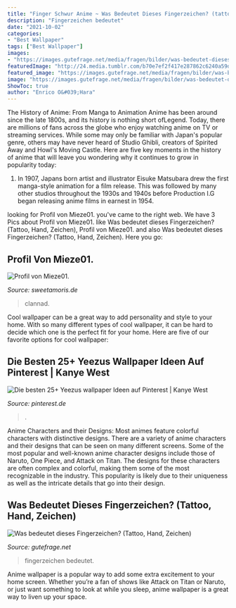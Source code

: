 ```yaml
---
title: "Finger Schwur Anime ~ Was Bedeutet Dieses Fingerzeichen? (tattoo, Hand, Zeichen)"
description: "Fingerzeichen bedeutet"
date: "2021-10-02"
categories:
- "Best Wallpaper"
tags: ["Best Wallpaper"]
images:
- "https://images.gutefrage.net/media/fragen/bilder/was-bedeutet-dieses-fingerzeichen/0_full.jpg?v=1504948573000"
featuredImage: "http://24.media.tumblr.com/b70e7ef2f417e287862c6240a59d8ea3/tumblr_mwjizidY0n1sgvgllo1_500.gif"
featured_image: "https://images.gutefrage.net/media/fragen/bilder/was-bedeutet-dieses-fingerzeichen/0_full.jpg?v=1504948573000"
image: "https://images.gutefrage.net/media/fragen/bilder/was-bedeutet-dieses-fingerzeichen/0_full.jpg?v=1504948573000"
ShowToc: true
author: "Enrico O&#039;Hara"
---
```



The History of Anime: From Manga to Animation
Anime has been around since the late 1800s, and its history is nothing short ofLegend. Today, there are millions of fans across the globe who enjoy watching anime on TV or streaming services. While some may only be familiar with Japan's popular genre, others may have never heard of Studio Ghibli, creators of Spirited Away and Howl's Moving Castle. Here are five key moments in the history of anime that will leave you wondering why it continues to grow in popularity today:
1) In 1907, Japans born artist and illustrator Eisuke Matsubara drew the first manga-style animation for a film release. This was followed by many other studios throughout the 1930s and 1940s before Production I.G began releasing anime films in earnest in 1954.

	

		
looking for Profil von Mieze01. you've came to the right web. We have 3 Pics about Profil von Mieze01. like Was bedeutet dieses Fingerzeichen? (Tattoo, Hand, Zeichen), Profil von Mieze01. and also Was bedeutet dieses Fingerzeichen? (Tattoo, Hand, Zeichen). Here you go:
		
    
## Profil Von Mieze01.

<img loading=lazy src="http://24.media.tumblr.com/b70e7ef2f417e287862c6240a59d8ea3/tumblr_mwjizidY0n1sgvgllo1_500.gif" onerror="this.onerror=null;this.src='https://tse3.mm.bing.net/th?id=OIP.4JKAaHohf65PtSlI2tBz-wHaDt&amp;pid=15.1';" alt="Profil von Mieze01.">

_Source: sweetamoris.de_

>clannad. 

	

Cool wallpaper can be a great way to add personality and style to your home. With so many different types of cool wallpaper, it can be hard to decide which one is the perfect fit for your home. Here are five of our favorite options for cool wallpaper: 

    
## Die Besten 25+ Yeezus Wallpaper Ideen Auf Pinterest | Kanye West

<img loading=lazy src="https://s-media-cache-ak0.pinimg.com/736x/ae/78/33/ae78330db09cafa94154065639e70d73--iphone-backgrounds-phone-wallpapers.jpg" onerror="this.onerror=null;this.src='https://tse2.mm.bing.net/th?id=OIP.BW14jPS0k4YDxPXxTWAH5gHaNK&amp;pid=15.1';" alt="Die besten 25+ Yeezus wallpaper Ideen auf Pinterest | Kanye West">

_Source: pinterest.de_

>. 

	

Anime Characters and their Designs: Most animes feature colorful characters with distinctive designs.
There are a variety of anime characters and their designs that can be seen on many different screens. Some of the most popular and well-known anime character designs include those of Naruto, One Piece, and Attack on Titan. The designs for these characters are often complex and colorful, making them some of the most recognizable in the industry. This popularity is likely due to their uniqueness as well as the intricate details that go into their design.

    
## Was Bedeutet Dieses Fingerzeichen? (Tattoo, Hand, Zeichen)

<img loading=lazy src="https://images.gutefrage.net/media/fragen/bilder/was-bedeutet-dieses-fingerzeichen/0_full.jpg?v=1504948573000" onerror="this.onerror=null;this.src='https://tse4.mm.bing.net/th?id=OIP.yLZ7NW9Vr9dnsSwPTG8plQHaLH&amp;pid=15.1';" alt="Was bedeutet dieses Fingerzeichen? (Tattoo, Hand, Zeichen)">

_Source: gutefrage.net_

>fingerzeichen bedeutet. 

	

Anime wallpaper is a popular way to add some extra excitement to your home screen. Whether you’re a fan of shows like Attack on Titan or Naruto, or just want something to look at while you sleep, anime wallpaper is a great way to liven up your space.

